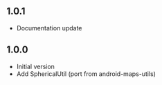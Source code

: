 ## 1.0.1

- Documentation update


## 1.0.0

- Initial version
- Add SphericalUtil (port from android-maps-utils) 

